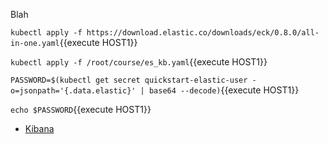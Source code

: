 Blah

`kubectl apply -f https://download.elastic.co/downloads/eck/0.8.0/all-in-one.yaml`{{execute HOST1}}

`kubectl apply -f /root/course/es_kb.yaml`{{execute HOST1}}

`PASSWORD=$(kubectl get secret quickstart-elastic-user -o=jsonpath='{.data.elastic}' | base64 --decode)`{{execute HOST1}}

`echo $PASSWORD`{{execute HOST1}}

- [Kibana](https://[[HOST_SUBDOMAIN]]-30601-[[KATACODA_HOST]].environments.katacoda.com/app/kibana)
